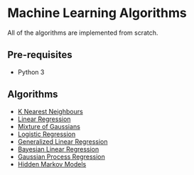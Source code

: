 # Machine Learning Algorithms

All of the algorithms are implemented from scratch.

## Pre-requisites
* Python 3

## Algorithms
* [K Nearest Neighbours](https://github.com/v1n337/machine-learning-algorithms/tree/master/k-nearest-neighbours)
* [Linear Regression](https://github.com/v1n337/machine-learning-algorithms/tree/master/linear-regression)
* [Mixture of Gaussians](https://github.com/v1n337/machine-learning-algorithms/tree/master/mixture-of-gaussians)
* [Logistic Regression](https://github.com/v1n337/machine-learning-algorithms/tree/master/logistic-regression)
* [Generalized Linear Regression](https://github.com/v1n337/machine-learning-algorithms/tree/master/regularized-generalized-linear-regression)
* [Bayesian Linear Regression](https://github.com/v1n337/machine-learning-algorithms/tree/master/bayesian-generalized-linear-regression)
* [Gaussian Process Regression](https://github.com/v1n337/machine-learning-algorithms/tree/master/gaussian-process-regression)
* [Hidden Markov Models](https://github.com/v1n337/machine-learning-algorithms/tree/master/hmm-algorithms)
